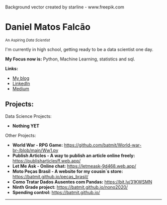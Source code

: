 <p align="center">
  <img src="" >
</p>
Background vector created by starline - www.freepik.com


# Daniel Matos Falcão
<sub>An Aspiring *Data Scientist*</sub>

I'm currently in high school, getting ready to be a data scientist one day.

**My Focus now is:** Python, Machine Learning, statistics and sql.

**Links:**
* [My blog](https://futurefundation.github.io/)
* [LinkedIn](https://www.linkedin.com/in/daniel-falc%C3%A3o-7972351ab/)
* [Medium](https://medium.com/@danielmatosfalc)


## Projects:
Data Science Projects:
* **Nothing YET**


Other Projects:

* **World War - RPG Game:** https://github.com/batmit/World-war-br-/blob/main/Ww1.py
* **Publish Articles - A way to publish an article online freely:** https://publisharticlesff.web.app/
* **Let Me Ask - Online chat:** https://letmeask-9d468.web.app/
* **Moto Peças Brasil - A website for my cousin´s store:** https://batmit.github.io/pecas_brasil/
* **Como Tratar Dados Ausentes com Pandas:** https://bit.ly/31KWSMN
* **Ninth Grade project:** https://batmit.github.io/nono2020/
* **Spending control:** https://batmit.github.io/

---


